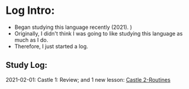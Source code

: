 # Log Intro:
* Began studying this language recently (2021). )
* Originally, I didn't think I was going to like studying this language as much as I do. 
* Therefore, I just started a log. 


## Study Log: 

2021-02-01: Castle 1: Review; and 1 new lesson: [Castle 2-Routines](https://github.com/EO4wellness/T-I-L/blob/main/polyglot/Latin/Castle-2/Routines.md)<br>
